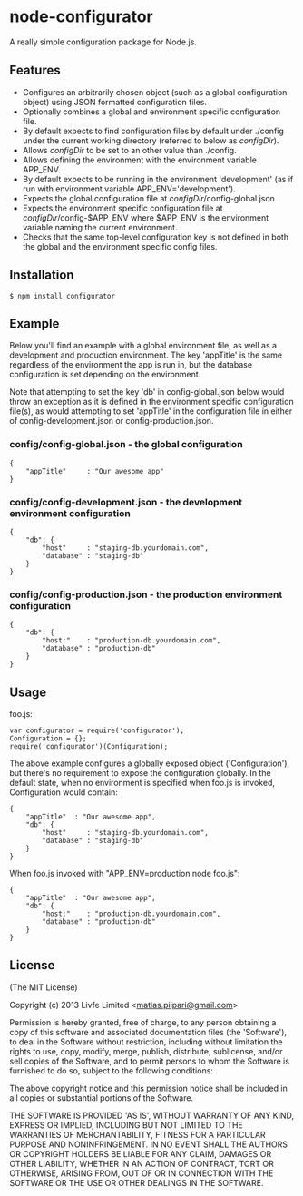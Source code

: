 node-configurator
=================

A really simple configuration package for Node.js. 

## Features

 * Configures an arbitrarily chosen object (such as a global configuration object) using JSON formatted configuration files.
 * Optionally combines a global and environment specific configuration file.
 * By default expects to find configuration files by default under ./config under the current working directory (referred to below as *configDir*).
 * Allows *configDir* to be set to an other value than ./config.
 * Allows defining the environment with the environment variable APP_ENV.
 * By default expects to be running in the environment 'development' (as if run with environment variable APP_ENV='development').
 * Expects the global configuration file at *configDir*/config-global.json
 * Expects the environment specific configuration file at *configDir*/config-$APP_ENV where $APP_ENV is the environment variable naming the current environment.
 * Checks that the same top-level configuration key is not defined in both the global and the environment specific config files.

## Installation

    $ npm install configurator

## Example

Below you'll find an example with a global environment file, as well as a development and production environment. The key 'appTitle' is the same regardless of the environment the app is run in, but the database configuration is set depending on the environment.

Note that attempting to set the key 'db' in config-global.json below would throw an exception as it is defined in the environment specific configuration file(s), as would attempting to set 'appTitle' in the configuration file in either of config-development.json or config-production.json.

### config/config-global.json - the global configuration
	
	{
		"appTitle"     : "Our awesome app"
	}

### config/config-development.json - the development environment configuration
	
	{
		"db": {
			"host"     : "staging-db.yourdomain.com",
			"database" : "staging-db"
		}
	}

### config/config-production.json - the production environment configuration

	{
		"db": {
			"host:"    : "production-db.yourdomain.com",
			"database" : "production-db"
		}
	}

## Usage
	
foo.js:

	var configurator = require('configurator');
	Configuration = {};
    require('configurator')(Configuration);

The above example configures a globally exposed object ('Configuration'), but there's no requirement to expose the configuration globally. In the default state, when no environment is specified when foo.js is invoked, Configuration would contain:

	{
		"appTitle"	: "Our awesome app",
		"db": {
			"host"     : "staging-db.yourdomain.com",
			"database" : "staging-db"
		}
	}

When foo.js invoked with "APP_ENV=production node foo.js":

	{
		"appTitle"	: "Our awesome app",
		"db": {
			"host:"    : "production-db.yourdomain.com",
			"database" : "production-db"
		}
	}


## License

(The MIT License)

Copyright (c) 2013 Livfe Limited &lt;matias.piipari@gmail.com&gt;

Permission is hereby granted, free of charge, to any person obtaining
a copy of this software and associated documentation files (the
'Software'), to deal in the Software without restriction, including
without limitation the rights to use, copy, modify, merge, publish,
distribute, sublicense, and/or sell copies of the Software, and to
permit persons to whom the Software is furnished to do so, subject to
the following conditions:

The above copyright notice and this permission notice shall be
included in all copies or substantial portions of the Software.

THE SOFTWARE IS PROVIDED 'AS IS', WITHOUT WARRANTY OF ANY KIND,
EXPRESS OR IMPLIED, INCLUDING BUT NOT LIMITED TO THE WARRANTIES OF
MERCHANTABILITY, FITNESS FOR A PARTICULAR PURPOSE AND NONINFRINGEMENT.
IN NO EVENT SHALL THE AUTHORS OR COPYRIGHT HOLDERS BE LIABLE FOR ANY
CLAIM, DAMAGES OR OTHER LIABILITY, WHETHER IN AN ACTION OF CONTRACT,
TORT OR OTHERWISE, ARISING FROM, OUT OF OR IN CONNECTION WITH THE
SOFTWARE OR THE USE OR OTHER DEALINGS IN THE SOFTWARE.